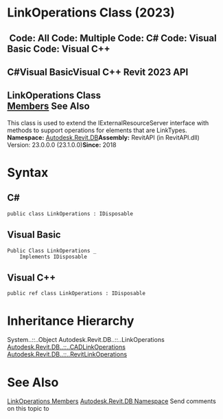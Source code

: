 # LinkOperations Class (2023)

﻿
 Code: All Code: Multiple Code: C# Code: Visual Basic Code: Visual C++   
---  
C#Visual BasicVisual C++
Revit 2023 API  
---  
LinkOperations Class  
[Members](94a1f3d7-c9c7-76e3-7d83-d494d8ac8cf2.md "LinkOperations Members") See Also  
---  
This class is used to extend the IExternalResourceServer interface with methods to support operations for elements that are LinkTypes. 
**Namespace:** [Autodesk.Revit.DB](87546ba7-461b-c646-cbb1-2cb8f5bff8b2.md "Autodesk.Revit.DB Namespace")**Assembly:** RevitAPI (in RevitAPI.dll) Version: 23.0.0.0 (23.1.0.0)**Since:** 2018 
# Syntax
C#  
---  
```text
public class LinkOperations : IDisposable
```
  
Visual Basic  
---  
```text
Public Class LinkOperations _
	Implements IDisposable
```
  
Visual C++  
---  
```text
public ref class LinkOperations : IDisposable
```
  
# Inheritance Hierarchy
System..::..Object Autodesk.Revit.DB..::..LinkOperations [Autodesk.Revit.DB..::..CADLinkOperations](cc56c56f-5ba7-f922-c003-61d58bdf5387.md "CADLinkOperations Class") [Autodesk.Revit.DB..::..RevitLinkOperations](29f57c72-dfdf-4d24-5bb9-92740c9f7beb.md "RevitLinkOperations Class")
# See Also
[LinkOperations Members](94a1f3d7-c9c7-76e3-7d83-d494d8ac8cf2.md "LinkOperations Members")
[Autodesk.Revit.DB Namespace](87546ba7-461b-c646-cbb1-2cb8f5bff8b2.md "Autodesk.Revit.DB Namespace")
Send comments on this topic to 
